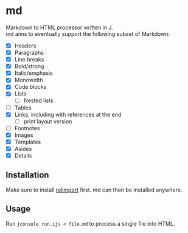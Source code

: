 # md

Markdown to HTML processor written in J.  
md aims to eventually support the following subset of Markdown:

- [x] Headers
- [x] Paragraphs
- [x] Line breaks
- [x] Bold/strong
- [x] Italic/emphasis
- [x] Monowidth
- [x] Code blocks
- [x] Lists
  - [ ] Nested lists
- [ ] Tables
- [x] Links, including with references at the end
  - [ ] print layout version
- [ ] Footnotes
- [x] Images
- [x] Templates
- [x] Asides
- [x] Details

## Installation

Make sure to install [relimport](https://github.com/IbzanHyena/relimport) first.
md can then be installed anywhere.

## Usage

Run `jconsole run.ijs < file.md` to process a single file into HTML.

